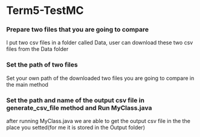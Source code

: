 # Term5-TestMC
### Prepare two files that you are going to compare
I put two csv files in a folder called Data, user can download these two csv files from the Data folder

### Set the path of two files
Set your own path of the downloaded two files you are going to compare in the main method

### Set the path and name of the output csv file in generate_csv_file method and Run MyClass.java
after running MyClass.java we are able to get the output csv file in the the place you setted(for me it is stored in the Output folder)
